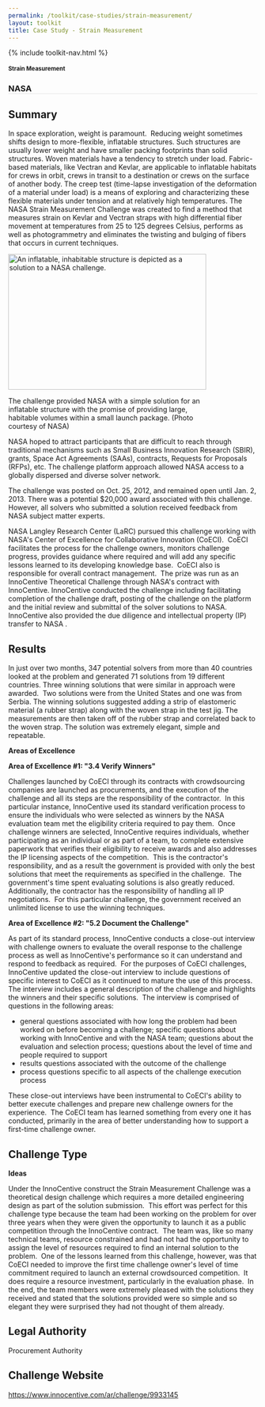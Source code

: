 ```yaml
---
permalink: /toolkit/case-studies/strain-measurement/
layout: toolkit
title: Case Study - Strain Measurement
---
```


{% include toolkit-nav.html %}

<!--// OPEN .pb-fw-wrap //-->
<div class="pb-fw-wrap">

<!--// OPEN #page-wrap //-->
<div id="page-wrap">


<div class="inner-page-wrap has-no-sidebar portfolio-type-standard row clearfix">

<!-- OPEN article -->
<article
class="portfolio-article col-sm-12 clearfix post-8628 portfolio type-portfolio status-publish has-post-thumbnail hentry portfolio-category-ideas portfolio-category-3-4 portfolio-category-5-2"
id="8628" itemscope="" itemtype="http://schema.org/CreativeWork">



<div class="container">

</div>

<div class="portfolio-item-content">


<div class=""><!-- OPEN .container -->

<figure class="media-wrap col-sm-12">
</figure>

</div><!-- CLOSE .container -->

<div class="grid-container usa-section">

<section class="article-body-wrap col-sm-9">
<section class="portfolio-detail-description">
<div class="body-text clearfix" itemprop="description">
<section class="container">
<div class="row">
<div class="spb_content_element col-sm-12 spb_text_column">
<div class="spb_wrapper clearfix">
<h1>Strain Measurement</h1>
<h3 style="border-bottom: 1px solid #e4e4e4;" class="spb-heading spb-text-heading"><span>NASA</span></h3>

<h2>Summary</h2>
<p>In space exploration, weight is paramount.&nbsp; Reducing
weight sometimes shifts design to more-flexible, inflatable
structures. Such structures are usually lower weight and
have smaller packing footprints than solid structures. Woven
materials have a tendency to stretch under load.
Fabric-based materials, like Vectran and Kevlar, are
applicable to inflatable habitats for crews in orbit, crews
in transit to a destination or crews on the surface of
another body. The creep test (time-lapse investigation of
the deformation of a material under load) is a means of
exploring and characterizing these flexible materials under
tension and at relatively high temperatures. The NASA Strain
Measurement Challenge was created to find a method that
measures strain on Kevlar and Vectran straps with high
differential fiber movement at temperatures from 25 to 125
degrees Celsius, performs as well as photogrammetry and
eliminates the twisting and bulging of fibers that occurs in
current techniques.</p>
<p></p>
<div id="attachment_8640" style="max-width: 410px"
class="wp-caption alignleft"><a
href="{{ site.baseurl }}/assets/images/toolkit/case-studies/strain-measurement-e1475257372539.jpg"><img
class="wp-image-8640 size-full"
src="{{ site.baseurl }}/assets/images/toolkit/case-studies/strain-measurement-e1475257372539.jpg"
alt="An inflatable, inhabitable structure is depicted as a solution to a NASA challenge."
width="400" height="274"></a>
<p class="wp-caption-text">The challenge provided NASA with
a simple solution for an inflatable structure with the
promise of providing large, habitable volumes within a
small launch package. (Photo courtesy of NASA)</p></div>
<p>NASA hoped to attract participants that are difficult to
reach through traditional mechanisms such as Small Business
Innovation Research (SBIR), grants, Space Act Agreements
(SAAs), contracts, Requests for Proposals (RFPs), etc. The
challenge platform approach allowed NASA access to a
globally dispersed and diverse solver network.</p>
<p>The challenge was posted on Oct. 25, 2012, and remained open
until Jan. 2, 2013. There was a potential $20,000 award
associated with this challenge.&nbsp; However, all solvers
who submitted a solution received feedback from NASA subject
matter experts.</p>
<p>NASA Langley Research Center (LaRC) pursued this challenge
working with NASA's Center of Excellence for Collaborative
Innovation (CoECI).&nbsp; CoECI facilitates the process for
the challenge owners, monitors challenge progress, provides
guidance where required and will add any specific lessons
learned to its developing knowledge base.&nbsp; CoECI also
is responsible for overall contract management.&nbsp; The
prize was run as an InnoCentive Theoretical Challenge
through NASA's contract with InnoCentive. InnoCentive
conducted the challenge including facilitating completion of
the challenge draft, posting of the challenge on the
platform and the initial review and submittal of the solver
solutions to NASA.&nbsp; InnoCentive also provided the due
diligence and intellectual property (IP) transfer to NASA
.</p>
<h2>Results</h2>
<p>In just over two months, 347 potential solvers from more than
40 countries looked at the problem and generated 71
solutions from 19 different countries. Three winning
solutions that were similar in approach were awarded.&nbsp;
Two solutions were from the United States and one was from
Serbia. The winning solutions suggested adding a strip of
elastomeric material (a rubber strap) along with the woven
strap in the test jig. The measurements are then taken off
of the rubber strap and correlated back to the woven strap.
The solution was extremely elegant, simple and
repeatable.</p>
<p><strong>Areas of Excellence</strong></p>
<p><strong>Area of Excellence #1: "3.4 Verify Winners"</strong>
</p>
<p>Challenges launched by CoECI through its contracts with
crowdsourcing companies are launched as procurements, and
the execution of the challenge and all its steps are the
responsibility of the contractor.&nbsp; In this particular
instance, InnoCentive used its standard verification process
to ensure the individuals who were selected as winners by
the NASA evaluation team met the eligibility criteria
required to pay them.&nbsp; Once challenge winners are
selected, InnoCentive requires individuals, whether
participating as an individual or as part of a team, to
complete extensive paperwork that verifies their eligibility
to receive awards and also addresses the IP licensing
aspects of the competition.&nbsp; This is the contractor's
responsibility, and as a result the government is provided
with only the best solutions that meet the requirements as
specified in the challenge.&nbsp; The government's time
spent evaluating solutions is also greatly reduced.
Additionally, the contractor has the responsibility of
handling all IP negotiations.&nbsp; For this particular
challenge, the government received an unlimited license to
use the winning techniques.</p>
<p><strong>Area of Excellence #2: "5.2 Document the
Challenge"</strong></p>
<p>As part of its standard process, InnoCentive conducts a
close-out interview with challenge owners to evaluate the
overall response to the challenge process as well as
InnoCentive's performance so it can understand and respond
to feedback as required.&nbsp; For the purposes of CoECI
challenges, InnoCentive updated the close-out interview to
include questions of specific interest to CoECI as it
continued to mature the use of this process.&nbsp; The
interview includes a general description of the challenge
and highlights the winners and their specific solutions.&nbsp;
The interview is comprised of questions in the following
areas:</p>
<ul>
<li>general questions associated with how long the problem
had been worked on before becoming a challenge; specific
questions about working with InnoCentive and with the
NASA team; questions about the evaluation and selection
process; questions about the level of time and people
required to support
</li>
<li>results questions associated with the outcome of the
challenge
</li>
<li>process questions specific to all aspects of the
challenge execution process
</li>
</ul>
<p>These close-out interviews have been instrumental to CoECI's
ability to better execute challenges and prepare new
challenge owners for the experience.&nbsp; The CoECI team
has learned something from every one it has conducted,
primarily in the area of better understanding how to support
a first-time challenge owner.</p>
<h2>Challenge Type</h2>
<p><strong>Ideas</strong></p>
<p>Under the InnoCentive construct the Strain Measurement
Challenge was a theoretical design challenge which requires
a more detailed engineering design as part of the solution
submission.&nbsp; This effort was perfect for this challenge
type because the team had been working on the problem for
over three years when they were given the opportunity to
launch it as a public competition through the InnoCentive
contract.&nbsp; The team was, like so many technical teams,
resource constrained and had not had the opportunity to
assign the level of resources required to find an internal
solution to the problem.&nbsp; One of the lessons learned
from this challenge, however, was that CoECI needed to
improve the first time challenge owner's level of time
commitment required to launch an external crowdsourced
competition.&nbsp; It does require a resource investment,
particularly in the evaluation phase.&nbsp; In the end, the
team members were extremely pleased with the solutions they
received and stated that the solutions provided were so
simple and so elegant they were surprised they had not
thought of them already.</p>
<h2>Legal Authority</h2>
<p>Procurement Authority</p>
<h2></h2>
<h2>Challenge Website</h2>
<p><a href="https://www.innocentive.com/ar/challenge/9933145">https://www.innocentive.com/ar/challenge/9933145</a>
</p>

</div>
</div>
</div>
</section>

</div>
</section>
</section>



</div>


</div>




<!-- CLOSE article -->
</article>

</div>


<!--// WordPress Hook //-->

<!--// CLOSE #page-wrap //-->
</div>

<!--// CLOSE #main-container //-->
</div>


<!--// CLOSE #container //-->
